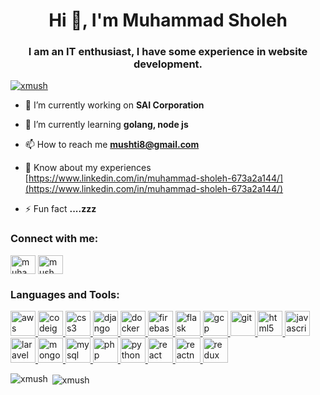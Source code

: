 <h1 align="center">Hi 👋, I'm Muhammad Sholeh</h1>
<h3 align="center">I am an IT enthusiast, I have some experience in website development.</h3>

<p align="left"> <a href="https://github.com/ryo-ma/github-profile-trophy"><img src="https://github-profile-trophy.vercel.app/?username=xmush" alt="xmush" /></a> </p>

- 🔭 I’m currently working on **SAI Corporation**

- 🌱 I’m currently learning **golang, node js**

- 📫 How to reach me **mushti8@gmail.com**

- 📄 Know about my experiences [https://www.linkedin.com/in/muhammad-sholeh-673a2a144/](https://www.linkedin.com/in/muhammad-sholeh-673a2a144/)

- ⚡ Fun fact **....zzz**

<h3 align="left">Connect with me:</h3>
<p align="left">
<a href="https://linkedin.com/in/muhammad-sholeh-673a2a144" target="blank"><img align="center" src="https://cdn.jsdelivr.net/npm/simple-icons@3.0.1/icons/linkedin.svg" alt="muhammad-sholeh-673a2a144" height="30" width="40" /></a>
<a href="https://instagram.com/mush_60" target="blank"><img align="center" src="https://cdn.jsdelivr.net/npm/simple-icons@3.0.1/icons/instagram.svg" alt="mush_60" height="30" width="40" /></a>
</p>

<h3 align="left">Languages and Tools:</h3>
<p align="left"> <a href="https://aws.amazon.com" target="_blank"> <img src="https://devicons.github.io/devicon/devicon.git/icons/amazonwebservices/amazonwebservices-original-wordmark.svg" alt="aws" width="40" height="40"/> </a> <a href="https://codeigniter.com" target="_blank"> <img src="https://cdn.worldvectorlogo.com/logos/codeigniter.svg" alt="codeigniter" width="40" height="40"/> </a> <a href="https://www.w3schools.com/css/" target="_blank"> <img src="https://devicons.github.io/devicon/devicon.git/icons/css3/css3-original-wordmark.svg" alt="css3" width="40" height="40"/> </a> <a href="https://www.djangoproject.com/" target="_blank"> <img src="https://devicons.github.io/devicon/devicon.git/icons/django/django-original.svg" alt="django" width="40" height="40"/> </a> <a href="https://www.docker.com/" target="_blank"> <img src="https://devicons.github.io/devicon/devicon.git/icons/docker/docker-original-wordmark.svg" alt="docker" width="40" height="40"/> </a> <a href="https://firebase.google.com/" target="_blank"> <img src="https://www.vectorlogo.zone/logos/firebase/firebase-icon.svg" alt="firebase" width="40" height="40"/> </a> <a href="https://flask.palletsprojects.com/" target="_blank"> <img src="https://www.vectorlogo.zone/logos/pocoo_flask/pocoo_flask-icon.svg" alt="flask" width="40" height="40"/> </a> <a href="https://cloud.google.com" target="_blank"> <img src="https://www.vectorlogo.zone/logos/google_cloud/google_cloud-icon.svg" alt="gcp" width="40" height="40"/> </a> <a href="https://git-scm.com/" target="_blank"> <img src="https://www.vectorlogo.zone/logos/git-scm/git-scm-icon.svg" alt="git" width="40" height="40"/> </a> <a href="https://www.w3.org/html/" target="_blank"> <img src="https://devicons.github.io/devicon/devicon.git/icons/html5/html5-original-wordmark.svg" alt="html5" width="40" height="40"/> </a> <a href="https://developer.mozilla.org/en-US/docs/Web/JavaScript" target="_blank"> <img src="https://devicons.github.io/devicon/devicon.git/icons/javascript/javascript-original.svg" alt="javascript" width="40" height="40"/> </a> <a href="https://laravel.com/" target="_blank"> <img src="https://devicons.github.io/devicon/devicon.git/icons/laravel/laravel-plain-wordmark.svg" alt="laravel" width="40" height="40"/> </a> <a href="https://www.mongodb.com/" target="_blank"> <img src="https://devicons.github.io/devicon/devicon.git/icons/mongodb/mongodb-original-wordmark.svg" alt="mongodb" width="40" height="40"/> </a> <a href="https://www.mysql.com/" target="_blank"> <img src="https://devicons.github.io/devicon/devicon.git/icons/mysql/mysql-original-wordmark.svg" alt="mysql" width="40" height="40"/> </a> <a href="https://www.php.net" target="_blank"> <img src="https://devicons.github.io/devicon/devicon.git/icons/php/php-original.svg" alt="php" width="40" height="40"/> </a> <a href="https://www.python.org" target="_blank"> <img src="https://devicons.github.io/devicon/devicon.git/icons/python/python-original.svg" alt="python" width="40" height="40"/> </a> <a href="https://reactjs.org/" target="_blank"> <img src="https://devicons.github.io/devicon/devicon.git/icons/react/react-original-wordmark.svg" alt="react" width="40" height="40"/> </a> <a href="https://reactnative.dev/" target="_blank"> <img src="https://reactnative.dev/img/header_logo.svg" alt="reactnative" width="40" height="40"/> </a> <a href="https://redux.js.org" target="_blank"> <img src="https://devicons.github.io/devicon/devicon.git/icons/redux/redux-original.svg" alt="redux" width="40" height="40"/> </a> </p>

<p><img align="left" src="https://github-readme-stats.vercel.app/api/top-langs?username=xmush&show_icons=true&locale=en&layout=compact" alt="xmush" /></p>

<p>&nbsp;<img align="center" src="https://github-readme-stats.vercel.app/api?username=xmush&show_icons=true&locale=en" alt="xmush" /></p>

<!-- ### Hi there 👋

**My name is Muhammad Sholeh,** I am an IT enthusiast, I have some experience in website development.

##### ☎ Here my contact :
```bash
Address   : Malang, Jawa Timur
Telegram  : @xmush
email     : mushti8@gmail.com
linkedin  : https://www.linkedin.com/in/muhammad-sholeh-673a2a144/
```
##### 🙂 Here my skill :
```bash
Language  : JS, Python, PHP
Database  : MySQL, MongoDB
Other     : AWS, GCP, Docker, Travis-CI, Kubernetes, Github
```

#### Thank you 👋 -->
